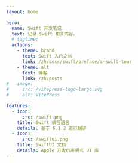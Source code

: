 ```yaml
---
layout: home

hero:
  name: Swift 开发笔记
  text: 记录 Swift 相关内容。
  # tagline:
  actions:
    - theme: brand
      text: Swift 入门之旅
      link: /zh/docs/swift/preface/a-swift-tour
    - theme: alt
      text: 博客
      link: /zh/posts
#   image:
#     src: /vitepress-logo-large.svg
#     alt: VitePress

features:
  - icon:
      src: /swift.png
    title: Swift 编程语言
    details: 基于 6.1.2 进行翻译
  - icon:
      src: /swiftui.png
    title: SwiftUI 文档
    details: Apple 开发的声明式 UI 库
---
```


